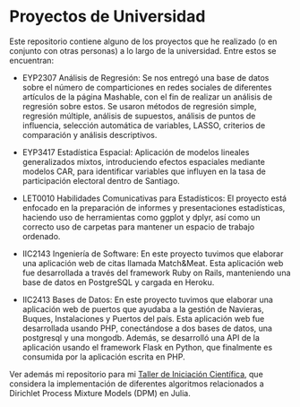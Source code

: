 # Proyectos de Universidad

Este repositorio contiene alguno de los proyectos que he realizado (o en conjunto con otras personas) a lo largo de la universidad. Entre estos se encuentran:

- EYP2307 Análisis de Regresión: Se nos entregó una base de datos sobre el número de comparticiones en redes sociales de diferentes artículos de la página Mashable, con el fin de realizar un análisis de regresión sobre estos. Se usaron métodos de regresión simple, regresión múltiple, análisis de supuestos, análisis de puntos de influencia, selección automática de variables, LASSO, criterios de comparación y análisis descriptivos.

- EYP3417 Estadística Espacial: Aplicación de modelos lineales generalizados mixtos, introduciendo efectos espaciales mediante modelos CAR, para identificar variables que influyen en la tasa de participación electoral dentro de Santiago.

- LET0010 Habilidades Comunicativas para Estadísticos: El proyecto está enfocado en la preparación de informes y presentaciones estadísticas, haciendo uso de herramientas como ggplot y dplyr, así como un correcto uso de carpetas para mantener un espacio de trabajo ordenado.

- IIC2143 Ingeniería de Software: En este proyecto tuvimos que elaborar una aplicación web de citas llamada Match&Meat. Esta aplicación web fue desarrollada a través del framework Ruby on Rails, manteniendo una base de datos en PostgreSQL y cargada en Heroku.

- IIC2413 Bases de Datos: En este proyecto tuvimos que elaborar una aplicación web de puertos que ayudaba a la gestión de Navieras, Buques, Instalaciones y Puertos del país. Esta aplicación web fue desarrollada usando PHP, conectándose a dos bases de datos, una postgresql y una mongodb. Además, se desarrolló una API de la aplicación usando el framework Flask en Python, que finalmente es consumida por la aplicación escrita en PHP.

Ver además mi repositorio para mi [Taller de Iniciación Científica](https://github.com/edovtp/MAT2095-TIC), que considera la implementación de diferentes algoritmos relacionados a Dirichlet Process Mixture Models (DPM) en Julia.

